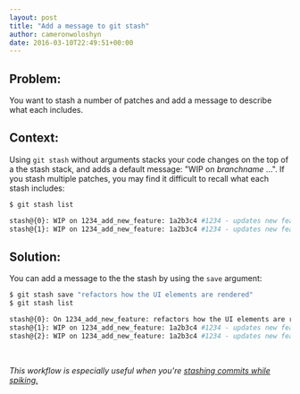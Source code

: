 ```yaml
---
layout: post
title: "Add a message to git stash"
author: cameronwoloshyn
date: 2016-03-10T22:49:51+00:00
---
```


## Problem:
You want to stash a number of patches and add a message to describe what each includes.

## Context:
Using `git stash` without arguments stacks your code changes on the top of a the stash stack, and adds a default message: "WIP on <em>branchname</em> …​". If you stash multiple patches, you may find it difficult to recall what each stash includes: 

```bash
$ git stash list

stash@{0}: WIP on 1234_add_new_feature: 1a2b3c4 #1234 - updates new feature template
stash@{1}: WIP on 1234_add_new_feature: 1a2b3c4 #1234 - updates new feature template
```

## Solution:
You can add a message to the the stash by using the `save` argument:

```bash
$ git stash save "refactors how the UI elements are rendered"
$ git stash list

stash@{0}: On 1234_add_new_feature: refactors how the UI elements are rendered
stash@{1}: WIP on 1234_add_new_feature: 1a2b3c4 #1234 - updates new feature template
stash@{2}: WIP on 1234_add_new_feature: 1a2b3c4 #1234 - updates new feature template
```
<br />

*This workflow is especially useful when you're [stashing commits while spiking.](https://til-engineering.nulogy.com/posts/d33b7ec61f-using-git-stash-for-spiking)*
